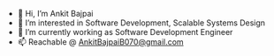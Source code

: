 - 👋 Hi, I’m Ankit Bajpai
- 👀 I’m interested in Software Development, Scalable Systems Design
- 🌱 I’m currently working as Software Development Engineer
- 📫 Reachable @ AnkitBajpaiB070@gmail.com
<!---
AnkitBajpaii/AnkitBajpaii is a ✨ special ✨ repository because its `README.md` (this file) appears on your GitHub profile.
You can click the Preview link to take a look at your changes.
--->
